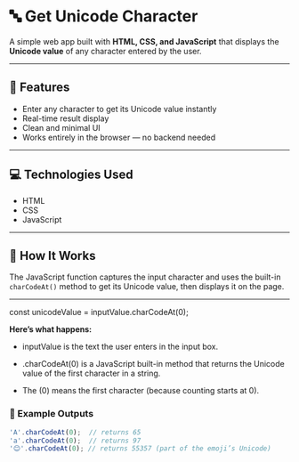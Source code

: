 # 🔤 Get Unicode Character

A simple web app built with **HTML, CSS, and JavaScript** that displays the **Unicode value** of any character entered by the user.

---

## 🚀 Features
- Enter any character to get its Unicode value instantly  
- Real-time result display  
- Clean and minimal UI  
- Works entirely in the browser — no backend needed  

---

## 💻 Technologies Used
- HTML  
- CSS  
- JavaScript  

---

## 🧠 How It Works
The JavaScript function captures the input character and uses the built-in `charCodeAt()` method to get its Unicode value, then displays it on the page.

---
const unicodeValue = inputValue.charCodeAt(0);

**Here’s what happens:**

- inputValue is the text the user enters in the input box.

- .charCodeAt(0) is a JavaScript built-in method that returns the Unicode value of the first character in a string.

- The (0) means the first character (because counting starts at 0).

### 🔢 Example Outputs

```js
'A'.charCodeAt(0);  // returns 65
'a'.charCodeAt(0);  // returns 97
'😊'.charCodeAt(0); // returns 55357 (part of the emoji’s Unicode)
